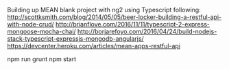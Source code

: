 Building up MEAN blank project with ng2 using Typescript
following:
http://scottksmith.com/blog/2014/05/05/beer-locker-building-a-restful-api-with-node-crud/
http://brianflove.com/2016/11/11/typescript-2-express-mongoose-mocha-chai/
http://borjarefoyo.com/2016/04/24/build-nodejs-stack-typescript-expressjs-mongodb-angularjs/
https://devcenter.heroku.com/articles/mean-apps-restful-api

npm run grunt
npm start